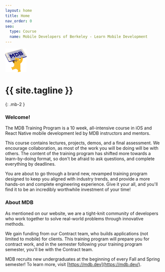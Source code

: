 ```yaml
---
layout: home
title: Home
nav_order: 0
seo:
  type: Course
  name: Mobile Developers of Berkeley - Learn Mobile Development
---
```


<img src="/assets/images/mdb-logo.png" alt="logo" style="height:75px; !important;"/>

# {{ site.tagline }}
{: .mb-2 }

### Welcome!
The MDB Training Program is a 10 week, all-intensive course in iOS and React Native mobile development led by MDB instructors and mentors.

This course contains lectures, projects, demos, and a final assessment. We encourage collaboration, as most of the work you will be doing will be with others. The content of the training program has shifted more towards a learn-by-doing format, so don't be afraid to ask questions, and complete everything by deadlines.

You are about to go through a brand new, revamped training program designed to keep you aligned with industry trends, and provide a more hands-on and complete engineering experience. Give it your all, and you'll find it to be an incredibly worthwhile investment of your time!

### About MDB
As mentioned on our website, we are a tight-knit community of developers who work together to solve real-world problems through innovative methods.

We gain funding from our Contract team, who builds applications (not limited to mobile) for clients. This training program will prepare you for contract work, and in the semester following your training program semester, you'll be with the Contract team.

MDB recruits new undergraduates at the beginning of every Fall and Spring semester! To learn more, visit [https://mdb.dev](https://mdb.dev/).